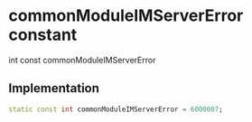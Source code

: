 


# commonModuleIMServerError constant







int const commonModuleIMServerError
  







## Implementation

```dart
static const int commonModuleIMServerError = 6000007;
```







